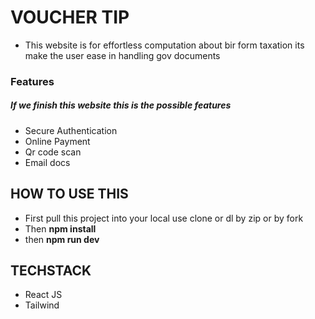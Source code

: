 # VOUCHER TIP 

- This website is for effortless computation about bir form taxation its make the user ease in handling gov documents

### Features
##### If we finish this website this is  the possible features
- Secure Authentication
- Online Payment
- Qr code scan
- Email docs

## HOW TO USE THIS 
- First pull this project into your local use clone or dl by zip or by fork
- Then <b>npm install</b>
- then <b>npm run dev </b>


## TECHSTACK 
 - React JS
 - Tailwind
